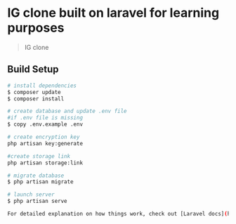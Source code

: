 # IG clone built on laravel for learning purposes

> IG clone

## Build Setup

``` bash
# install dependencies
$ composer update
$ composer install

# create database and update .env file
#if .env file is missing
$ copy .env.example .env

# create encryption key
php artisan key:generate

#create storage link
php artisan storage:link

# migrate database
$ php artisan migrate

# launch server
$ php artisan serve

For detailed explanation on how things work, check out [Laravel docs](https://laravel.com/).
